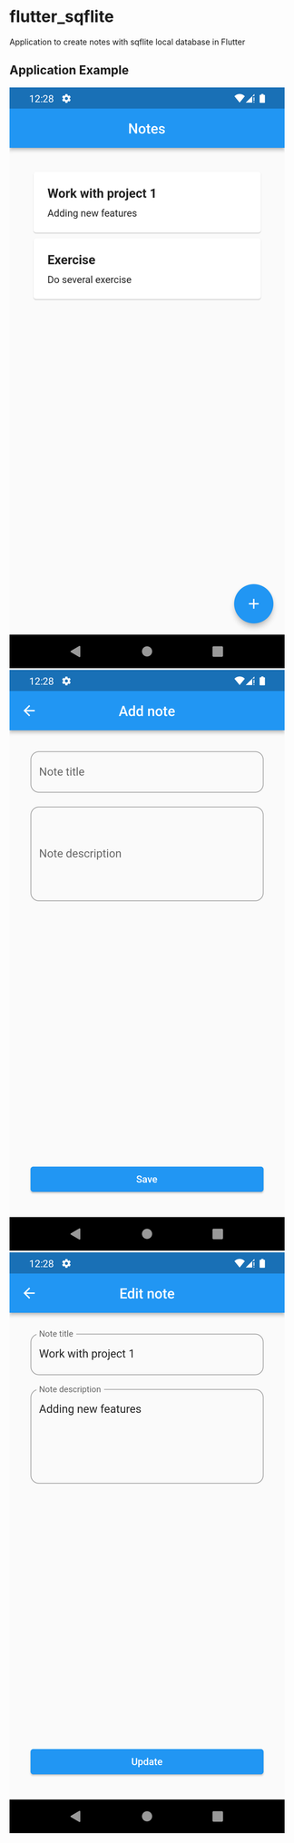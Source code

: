 # flutter_sqflite

Application to create notes with sqflite local database in Flutter

## Application Example

![Homepage](/images/Screenshot_1676438925.png)
![Add note](/images/Screenshot_1676438929.png)
![Edit note](/images/Screenshot_1676438938.png)
